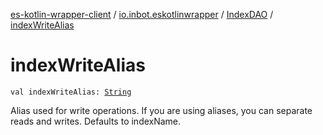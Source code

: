 [es-kotlin-wrapper-client](../../index.md) / [io.inbot.eskotlinwrapper](../index.md) / [IndexDAO](index.md) / [indexWriteAlias](./index-write-alias.md)

# indexWriteAlias

`val indexWriteAlias: `[`String`](https://kotlinlang.org/api/latest/jvm/stdlib/kotlin/-string/index.html)

Alias used for write operations. If you are using aliases, you can separate reads and writes. Defaults to indexName.

